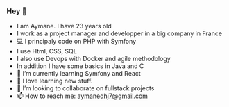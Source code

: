 ### Hey 👋

- I am Aymane. I have 23 years old
- I work as a project manager and developper in a big company in France
- :computer: I principaly code on PHP with Symfony
- I use Html, CSS, SQL
- I also use Devops with Docker and agile methodology
- In addition I have some basics in Java and C
- 🌱 I’m currently learning Symfony and React
- 🔭 I love learning new stuff.
- 👯 I’m looking to collaborate on fullstack projects 
- 📫 How to reach me: aymanedhj7@gmail.com

<!--
**aymane28/aymane28** is a ✨ _special_ ✨ repository because its `README.md` (this file) appears on your GitHub profile.

Here are some ideas to get you started:

- 🔭 I love coding & learning new stuff.
- 🌱 I’m currently learning ...
- 👯 I’m looking to collaborate on PHP projects 
- 🤔 I’m looking for help with ...
- 💬 Ask me about ...
- 📫 How to reach me: afdari@et.esiea.fr
- 😄 Pronouns: ...
- ⚡ Fun fact: ...
-->
